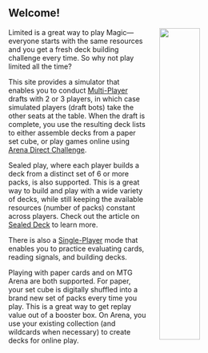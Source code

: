 ## Welcome!

<img 
  style="margin-left: 25px;" 
  width="40%"
  align="right" 
  src="/images/screenshot.png"
/>

Limited is a great way to play Magic&mdash;everyone starts with the same resources and you get a fresh deck building challenge every time. So why not play limited all the time? 

This site provides a simulator that enables you to conduct [Multi-Player](/guide/#multi-player) drafts with 2 or 3 players, in which case simulated players (draft bots) take the other seats at the table. When the draft is complete, you use the resulting deck lists to either assemble decks from a paper set cube, or play games online using [Arena Direct Challenge](https://mtgarena-support.wizards.com/hc/en-us/articles/360001447063-Direct-Challenge-FAQ).

Sealed play, where each player builds a deck from a distinct set of 6 or more packs, is also supported. This is a great way to build and play with a wide variety of decks, while still keeping the available resources (number of packs) constant across players. Check out the article on [Sealed Deck](/guide#sealed/) to learn more.

There is also a [Single-Player](/guide/#single-player) mode that enables you to practice evaluating cards, reading signals, and building decks. 

Playing with paper cards and on MTG Arena are both supported. For paper, your set cube is digitally shuffled into a brand new set of packs every time you play. This is a great way to get replay value out of a booster box. On Arena, you use your existing collection (and wildcards when necessary) to create decks for online play.




